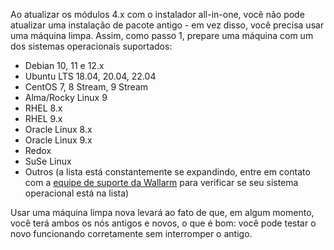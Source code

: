 Ao atualizar os módulos 4.x com o instalador all-in-one, você não pode atualizar uma instalação de pacote antigo - em vez disso, você precisa usar uma máquina limpa. Assim, como passo 1, prepare uma máquina com um dos sistemas operacionais suportados:

* Debian 10, 11 e 12.x
* Ubuntu LTS 18.04, 20.04, 22.04
* CentOS 7, 8 Stream, 9 Stream
* Alma/Rocky Linux 9
* RHEL 8.x
* RHEL 9.x
* Oracle Linux 8.x
* Oracle Linux 9.x
* Redox
* SuSe Linux
* Outros (a lista está constantemente se expandindo, entre em contato com a [equipe de suporte da Wallarm](mailto:support@wallarm.com) para verificar se seu sistema operacional está na lista)

Usar uma máquina limpa nova levará ao fato de que, em algum momento, você terá ambos os nós antigos e novos, o que é bom: você pode testar o novo funcionando corretamente sem interromper o antigo.